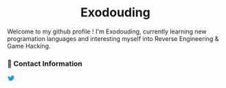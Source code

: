 <h1 align="center">Exodouding</h1>

Welcome to my github profile ! I'm Exodouding, currently learning new programation languages and interesting myself into Reverse Engineering & Game Hacking.

### 🔗 Contact Information

![Twitter](https://raw.githubusercontent.com/Exodouding/Exodouding/main/Twitter.png)
